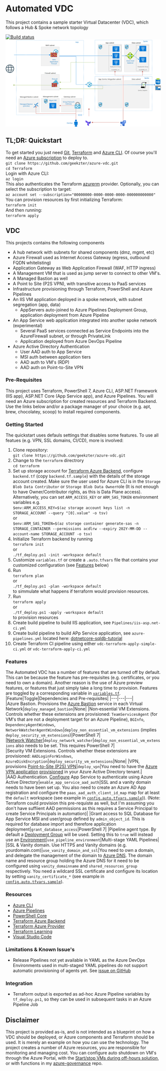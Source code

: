 # Automated VDC
This project contains a sample starter Virtual Datacenter (VDC), which follows a Hub & Spoke network topology

[![Build status](https://dev.azure.com/ericvan/VDC/_apis/build/status/vdc-terraform-apply-simple-ci?branchName=master)](https://dev.azure.com/ericvan/VDC/_build/latest?definitionId=72&branchName=master)
![alt text](diagram.png "Architecture")

## TL;DR: Quickstart
To get started you just need [Git](https://git-scm.com/), [Terraform](https://www.terraform.io/downloads.html) and [Azure CLI](http://aka.ms/azure-cli). Of course you'll need an [Azure subscription](https://portal.azure.com/#blade/Microsoft_Azure_Billing/SubscriptionsBlade) to deploy to.  
`git clone https://github.com/geekzter/azure-vdc.git`  
`cd Terraform`  
Login with Azure CLI:  
`az login`  
This also authenticates the Terraform [azurerm](https://www.terraform.io/docs/providers/azurerm/guides/azure_cli.html) provider. Optionally, you can select the subscription to target:  
`az account set --subscription="00000000-0000-0000-0000-000000000000"`  
You can provision resources by first initializing Terraform:   
`terraform init`  
And then running:  
`terraform apply`

## VDC
This projects contains the following components
- A hub network with subnets for shared components (dmz, mgmt, etc)
- Azure Firewall used as Internet Access Gateway (egress, outbound FQDN whitelisting)
- Application Gateway as Web Application Firewall (WAF, HTTP ingress)
- A Management VM that is used as jump server to connect to other VM's. 
- A Managed Bastion as well
- A Point to Site (P2S VPN), with transitive access to PaaS services
- Infrastructure provisioning through Terraform, PowerShell and Azure Pipelines
- An IIS VM application deployed in a spoke network, with subnet segregation (app, data)
  - AppServers auto-joined to Azure Pipelines Deployment Group, application deployment from Azure Pipeline
- An App Service web application integrated into another spoke network (experimental)
  - Several PaaS services connected as Service Endpoints into the AzureFirewall subnet, or through PrivateLink
  - Application deployed from Azure DevOps Pipeline
- Azure Active Directory Authentication
  - User AAD auth to App Service
  - MSI auth between application tiers
  - AAD auth to VM's (RDP)
  - AAD auth on Point-to-Site VPN

### Pre-Requisites
This project uses Terraform, PowerShell 7, Azure CLI, ASP.NET Framework (IIS app), ASP.NET Core (App Service app), and Azure Pipelines. You will need an Azure subscription for created resources and Terraform Backend. Use the links below and/or a package manager of your choice (e.g. apt, brew, chocolatey, scoop) to install required components.

### Getting Started
The quickstart uses defauls settings that disables some features. To use all featues (e.g. VPN, SSL domains, CI/CD), more is involved:
1.	Clone repository:  
`git clone https://github.com/geekzter/azure-vdc.git`  
2.  Change to the `terraform` directrory  
`cd terraform`
3.  Set up storage account for [Terraform Azure Backend](https://www.terraform.io/docs/backends/types/azurerm.html), configure `backend.tf` (copy `backend.tf.sample`) with the details of the storage account created. Make sure the user used for Azure CLI is in the `Storage Blob Data Contributor` or `Storage Blob Data Owner`role (It is not enough to have Owner/Contributor rights, as this is Data Plane access). Alternatively, you can set `ARM_ACCESS_KEY` or `ARM_SAS_TOKEN` environment variables e.g.  
`$env:ARM_ACCESS_KEY=$(az storage account keys list -n STORAGE_ACCOUNT --query "[0].value" -o tsv)`   
or   
`$env:ARM_SAS_TOKEN=$(az storage container generate-sas -n STORAGE_CONTAINER --permissions acdlrw --expiry 202Y-MM-DD --account-name STORAGE_ACCOUNT -o tsv)`   
4.	Initialize Terraform backend by running  
`terraform init`  
or  
`./tf_deploy.ps1 -init -workspace default`
5.  Customize `variables.tf` or create a `.auto.tfvars` file that contains your customized configuration (see [Features](###Features) below)
6.  Run  
`terraform plan`  
or  
`./tf_deploy.ps1 -plan -workspace default`  
to simmulate what happens if terraform would provision resources. 
7.  Run  
`terraform apply`  
or  
`./tf_deploy.ps1 -apply -workspace default`  
to provision resources
8.  Create build pipeline to build IIS application, see `Pipelines/iis-asp.net-ci.yml`
9.  Create build pipeline to build APp Service application, see `azure-pipelines.yml` located here: [dotnetcore-sqldb-tutorial](https://github.com/geekzter/dotnetcore-sqldb-tutorial/blob/master/azure-pipelines.yml)
10.  Create Terraform CI pipeline using either `vdc-terraform-apply-simple-ci.yml` or `vdc-terraform-apply-ci.yml`

### Features ###
The Automated VDC has a number of features that are turned off by default. This can be because the feature has pre-requisites (e.g. certificates, or you need to own a domain). Another reason is the use of Azure preview features, or features that just simply take a long time to provision. Features are toggled by a corresponding variable in [`variables.tf`](./Terraform/variables.tf).
|Feature|Toggle|Dependencies and Pre-requisites|
|---|---|---|
|Azure&nbsp;Bastion. Provisions the [Azure Bastion](https://azure.microsoft.com/en-us/services/azure-bastion/) service in each Virtual Network|`deploy_managed_bastion`|None|
|Non&#x2011;essential&nbsp;VM&nbsp;Extensions. Controls whether these extensions are provisioned: `TeamServicesAgent` (for VM's that are not a deployment target for an Azure Pipeline), `BGInfo`, `DependencyAgentWindows`, `NetworkWatcherAgentWindows`|`deploy_non_essential_vm_extensions` (implies `deploy_security_vm_extensions`)|PowerShell 7|
|[Network&nbsp;Watcher](https://azure.microsoft.com/en-us/services/network-watcher/)|`deploy_network_watcher`|`deploy_non_essential_vm_extensions` also needs to be set. This requires PowerShell 7|
|Security&nbsp;VM&nbsp;Extensions. Controls whether these extensions are provisioned: `AADLoginForWindows`, `AzureDiskEncryption`|`deploy_security_vm_extensions`|None|
|VPN, provisions [Point-to-Site (P2S) VPN](https://docs.microsoft.com/en-us/azure/vpn-gateway/vpn-gateway-howto-point-to-site-rm-ps)|`deploy_vpn`|You need to have the [Azure VPN application](https://go.microsoft.com/fwlink/?linkid=2117554) [provisioned](https://docs.microsoft.com/en-us/azure/vpn-gateway/openvpn-azure-ad-tenant) in your Azure Active Directory tenant.|
|AAD&nbsp;Authentication. [Configure](https://docs.microsoft.com/en-us/azure/app-service/configure-authentication-provider-aad) App Service to authenticate using Azure Active Directory|`enable_app_service_aad_auth`|SSL and a vanity domain needs to have been set up. You also need to create an Azure AD App registration and configure the `paas_aad_auth_client_id_map` map for at least the `default` workspace (see example in [`config.auto.tfvars.sample`](./Terraform/config.auto.tfvars.sample))). (Note: Terraform could provision this pre-requiste as well, but I'm assuming you don't have suffiient AAD permissions as this requires a Service Principal to create Service Principals in automation)|
|Grant access to SQL Database for App Service MSI and user/group defined by `admin_object_id`. This is required for database import and therefore application deployment|`grant_database_access`|PowerShell 7|
|Pipeline&nbsp;agent&nbsp;type. By default a [Deployment Group](https://docs.microsoft.com/en-us/azure/devops/pipelines/release/deployment-groups/) will be used. Setting this to `true` will instead use an [Environment](https://docs.microsoft.com/en-us/azure/devops/pipelines/process/environments)|`use_pipeline_environment`|Multi-stage YAML Pipelines|
|SSL&nbsp;&&nbsp;Vanity&nbsp;domain. Use HTTPS and Vanity domains (e.g. yourdomain.com)|`use_vanity_domain_and_ssl`|You need to own a domain, and delegate the management of the domain to [Azure DNS](https://azure.microsoft.com/en-us/services/dns/). The domain name and resource group holding the Azure DNS for it need to be configured using `vanity_domainname` and `shared_resources_group` respectively. You need a wildcard SSL certificate and configure its location by setting `vanity_certificate_*` (see example in [`config.auto.tfvars.sample`](./Terraform/config.auto.tfvars.sample)).

### Resources
- [Azure CLI](http://aka.ms/azure-cli)
- [Azure Pipelines](https://azure.microsoft.com/en-us/services/devops/pipelines/)
- [PowerShell Core](https://github.com/PowerShell/PowerShell)
- [Terraform Azure Backend](https://www.terraform.io/docs/backends/types/azurerm.html)
- [Terraform Azure Provider](https://www.terraform.io/docs/providers/azurerm/index.html)
- [Terraform Learning](https://learn.hashicorp.com/terraform/)
- [Visual Studio Code](https://github.com/Microsoft/vscode)

### Limitations & Known Issue's
- Release Pipelines not yet available in YAML as the Azure DevOps Environments used in multi-staged YAML pipelines do not support automatic provisioning of agents yet. See [issue on GitHub](https://github.com/MicrosoftDocs/vsts-docs/issues/7698)

### Integration
- Terraform output is exported as ad-hoc Azure Pipeline variables by `tf_deploy.ps1`, so they can be used in subsequent tasks in an Azure Pipeline Job

## Disclaimer
This project is provided as-is, and is not intended as a blueprint on how a VDC should be deployed, or Azure components and Terraform should be used. It is merely an example on how you can use the technology. The project creates a number of Azure resources, you are responsible for monitoring and managing cost. You can configure auto shutdown on VM's through the Azure Portal, with the [Start/stop VMs during off-hours solution](https://docs.microsoft.com/en-us/azure/automation/automation-solution-vm-management), or with functions in my [azure-governance](https://github.com/geekzter/azure-governance/tree/master/functions) repo.